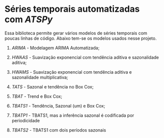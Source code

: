 # Séries temporais automatizadas com *ATSPy*

Essa biblioteca permite gerar vários modelos de séries temporais com poucas linhas de código. Abaixo tem-se os modelos usados nesse projeto.

1) *ARIMA* - Modelagem ARIMA Automatizada;

2) *HWAAS* - Suavização exponencial com tendência aditiva e sazonalidade aditiva;

3) *HWAMS* - Suavização exponencial com tendência aditiva e sazonalidade multiplicativa;

4) *TATS* - Sazonal e tendência no Box Cox;

5) *TBAT* - Trend e Box Cox;

6) *TBATS1* - Tendência, Sazonal (um) e Box Cox;

7) *TBATP1* - TBATS1, mas a inferência sazonal é codificada por periodicidade

8) *TBATS2* - TBATS1 com dois períodos sazonais
